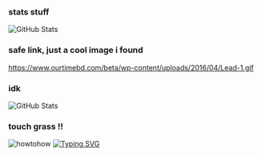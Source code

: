 ### stats stuff
![GitHub Stats](https://github-readme-stats.vercel.app/api?username=PlacidityIsEpic&theme=onedark&show_icons=true&hide_border=true&count_private=true)
### safe link, just a cool image i found
https://www.ourtimebd.com/beta/wp-content/uploads/2016/04/Lead-1.gif
### idk
![GitHub Stats](https://github-readme-stats.vercel.app/api/top-langs/?username=PlacidityIsEpic&theme=onedark&show_icons=true&hide_border=true&layout=compact)
### touch grass !!
![howtohow](https://camo.githubusercontent.com/178bb9d00c44763dfd534726a689ae730e4b8fdc22d05fb79ed0029acdf9cf2d/68747470733a2f2f726561646d652d747970696e672d7376672e6865726f6b756170702e636f6d3f73697a653d3330266c696e65733d546f7563682b736f6d652b67726173732e)
[![Typing SVG](https://readme-typing-svg.demolab.com?font=Fira+Code&pause=1000&color=FF0000&random=false&width=435&lines=Get+a+life)](https://git.io/typing-svg)
